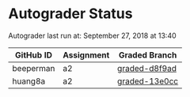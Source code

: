 # Autograder Status
Autograder last run at: September 27, 2018 at 13:40

| GitHub ID | Assignment | Graded Branch |
|-----------|------------|---------------|
| beeperman | a2 | [graded-d8f9ad](https://github.com/Fall2018COMP401-001/a2-beeperman/tree/graded-d8f9ad) | 
| huang8a | a2 | [graded-13e0cc](https://github.com/Fall2018COMP401-001/a2-huang8a/tree/graded-13e0cc) | 
